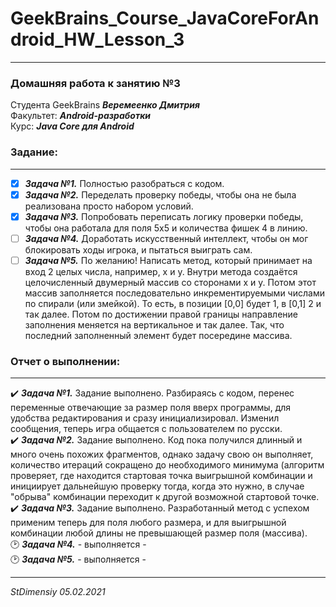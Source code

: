 # GeekBrains_Course_JavaCoreForAndroid_HW_Lesson_3   
---
### Домашняя работа к занятию №3
Студента GeekBrains ***Веремеенко Дмитрия***    
Факультет: ***Android-разработки***    
Курс: ***Java Core для Android***    
### Задание:
---
- [X] ***Задача №1.***	Полностью разобраться с кодом.    
- [X] ***Задача №2.***	Переделать проверку победы, чтобы она не была реализована просто набором условий.    
- [X] ***Задача №3.***	Попробовать переписать логику проверки победы, чтобы она работала для поля 5х5 и 
  количества фишек 4 в линию.    
- [ ] ***Задача №4.***	Доработать искусственный интеллект, чтобы он мог блокировать ходы игрока,
  и пытаться выиграть сам.    
- [ ] ***Задача №5.***	По желанию! Написать метод, который принимает на вход 2 целых числа, например, x и y.
Внутри метода создаётся целочисленный двумерный массив со сторонами х и у.
Потом этот массив заполняется последовательно инкрементируемыми числами по спирали (или змейкой).
То есть, в позиции [0,0] будет 1, в [0,1] 2 и так далее. Потом по достижении правой границы направление заполнения 
  меняется на вертикальное и так далее. Так, что последний заполненный элемент будет посередине массива.    
     
### Отчет о выполнении:
---    
:heavy_check_mark: ***Задача №1.*** Задание выполнено. Разбираясь с кодом, перенес переменные отвечающие за 
размер поля вверх программы, для удобства редактирования и сразу инициализировал.
Изменил сообщения, теперь игра общается с пользователем по русски.    
:heavy_check_mark: ***Задача №2.*** Задание выполнено. Код пока получился длинный и много очень похожих фрагментов,
однако задачу свою он выполняет, количество итераций сокращено до необходимого минимума (алгоритм проверяет,
где находится стартовая точка выигрышной комбинации и инициирует дальнейшую проверку тогда, когда это нужно,
в случае "обрыва" комбинации переходит к другой возможной стартовой точке.    
:heavy_check_mark: ***Задача №3.*** Задание выполнено. Разработанный метод с успехом применим теперь для поля любого размера,
и для выигрышной комбинации любой длины не превышающей размер поля (массива).    
:clock2: ***Задача №4.***	 - выполняется -    
:clock2: ***Задача №5.***	 - выполняется -       

---   

*StDimensiy 05.02.2021* 
